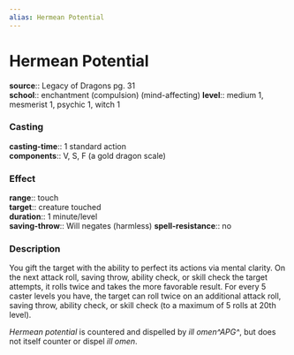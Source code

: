 ```yaml
---
alias: Hermean Potential
---
```


# Hermean Potential 

**source**:: Legacy of Dragons pg. 31  
**school**:: enchantment (compulsion) (mind-affecting)
**level**:: medium 1, mesmerist 1, psychic 1, witch 1

### Casting 

**casting-time**:: 1 standard action  
**components**:: V, S, F (a gold dragon scale)

### Effect 

**range**:: touch  
**target**:: creature touched  
**duration**:: 1 minute/level  
**saving-throw**:: Will negates (harmless)
**spell-resistance**:: no

### Description 

You gift the target with the ability to perfect its actions via mental clarity. On the next attack roll, saving throw, ability check, or skill check the target attempts, it rolls twice and takes the more favorable result. For every 5 caster levels you have, the target can roll twice on an additional attack roll, saving throw, ability check, or skill check (to a maximum of 5 rolls at 20th level).  
  
*Hermean potential* is countered and dispelled by *ill omen^APG^*, but does not itself counter or dispel *ill omen*.
